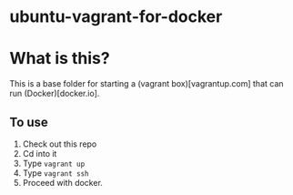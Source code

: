 ubuntu-vagrant-for-docker
=========================

What is this?
=============

This is a base folder for starting a (vagrant box)[vagrantup.com] that can run (Docker)[docker.io].

To use
---------

1. Check out this repo
2. Cd into it
3. Type `vagrant up`
4. Type `vagrant ssh`
5. Proceed with docker.
